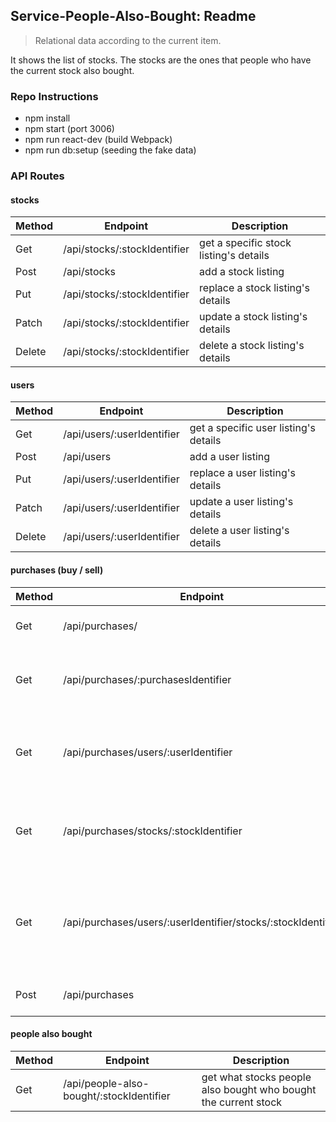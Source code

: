## Service-People-Also-Bought: Readme
> Relational data according to the current item.

It shows the list of stocks. The stocks are the ones that people who have the current stock also bought.


### Repo Instructions

* npm install
* npm start (port 3006)
* npm run react-dev (build Webpack)
* npm run db:setup (seeding the fake data)

### API Routes

#### stocks

|     Method    |          Endpoint          |                     Description          |
| ------------- | -------------------------  | -----------------------------------------|
|      Get      | /api/stocks/:stockIdentifier | get a specific stock listing's details    |
|      Post     |        /api/stocks         | add a stock listing                       |
|      Put      | /api/stocks/:stockIdentifier | replace a stock listing's details         |
|     Patch     | /api/stocks/:stockIdentifier | update a stock listing's details          |
|     Delete    | /api/stocks/:stockIdentifier | delete a stock listing's details          |

#### users

|     Method    |          Endpoint          |                     Description          |
| ------------- | -------------------------  | -----------------------------------------|
|      Get      | /api/users/:userIdentifier | get a specific user listing's details    |
|      Post     |        /api/users         | add a user listing                       |
|      Put      | /api/users/:userIdentifier | replace a user listing's details         |
|     Patch     | /api/users/:userIdentifier | update a user listing's details          |
|     Delete    | /api/users/:userIdentifier | delete a user listing's details          |

#### purchases (buy / sell)
| Method | Endpoint | Description |
| - | - | - |
| Get | /api/purchases/ | get all purchases listing |
| Get | /api/purchases/:purchasesIdentifier | get a specific purchase listing's details |
| Get | /api/purchases/users/:userIdentifier | get a specific user's purchase listing's details  |
| Get | /api/purchases/stocks/:stockIdentifier | get a specific stock's trading listing's details |
| Get | /api/purchases/users/:userIdentifier/stocks/:stockIdentifier | get a specific user's purchases of specific stock listing's details |
| Post | /api/purchases | add a purchase listing |


#### people also bought
| Method | Endpoint | Description |
| - | - | - |
| Get | /api/people-also-bought/:stockIdentifier | get what stocks people also bought who bought the current stock


